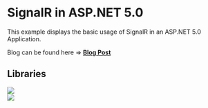 # SignalR in ASP.NET 5.0
This example displays the basic usage of SignalR in an ASP.NET 5.0 Application.

Blog can be found here => [<b>Blog Post</b>](https://www.die-technik-und-ich.at/?p=679)


## Libraries
[![](https://img.shields.io/badge/.NET-5-yellow.svg)](https://docs.microsoft.com/en-us/dotnet/core/dotnet-five) <br/>
[![](https://img.shields.io/badge/Json.NET-12.0.3-blue.svg)](https://www.newtonsoft.com/json) <br/>
